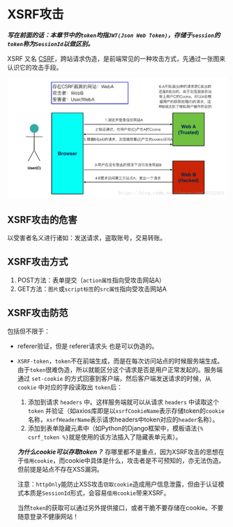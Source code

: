 # XSRF攻击

***写在前面的话：本章节中的`token`均指`JWT(Json Web Token)`，存储于`session`的`token`称为`SessionId`以做区别。***

XSRF 又名 [CSRF](https://developer.mozilla.org/en-US/docs/Learn/Server-side/First_steps/Website_security#Cross-Site_Request_Forgery_(CSRF))，跨站请求伪造，是前端常见的一种攻击方式，先通过一张图来认识它的攻击手段。

![xsrf](../../.imgs/xsrf.png)

## XSRF攻击的危害

以受害者名义进行诸如：发送请求，盗取账号，交易转账。

## XSRF攻击方式

1. POST方法：表单提交（`action属性`指向受攻击网站A）
2. GET方法：`图片`或`script标签`的`src属性`指向受攻击网站A

## XSRF攻击防范

包括但不限于：

- referer验证，但是 referer请求头 也是可以伪造的。
- `XSRF-token`，`token`不在前端生成，而是在每次访问站点的时候服务端生成。由于`token`很难伪造，所以就能区分这个请求是否是用户正常发起的。服务端通过 `set-cookie` 的方式回塞到客户端，然后客户端发送请求的时候，从 `cookie` 中对应的字段读取出 `token`后：
  1. 添加到请求 `headers` 中。这样服务端就可以从请求 `headers` 中读取这个 `token` 并验证（如axios库即是以`xsrfCookieName`表示存储token的`cookie`名称，`xsrfHeaderName`表示请求headers中token对应的`header`名称）。
  2. 添加到表单隐藏元素中（如Python的Django框架中，模板语法`{% csrf_token %}`就是使用的该方法插入了隐藏表单元素）。

  ***为什么cookie可以存取token？*** 存哪里都不是重点，因为XSRF攻击的思想在于`借用cookie`，而cookie中具体是什么，攻击者是不可预知的，亦无法伪造。但前提是站点不存在XSS漏洞。

  注意：`httpOnly`能防止XSS攻击`窃取cookie`造成用户信息泄露，但由于认证模式本质是`SessionId`形式，会容易`借用cookie`带来XSRF。

  当然`token`的获取可以通过另外提供接口，或者干脆不要存储在cookie。不要随意登录不健康网站！
